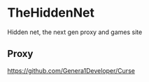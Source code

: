 # TheHiddenNet
Hidden net, the next gen proxy and games site

## Proxy
https://github.com/Genera1Developer/Curse
